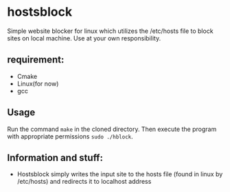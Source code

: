 # hostsblock
Simple website blocker for linux which utilizes the /etc/hosts file to block sites on local machine.
Use at your own responsibility.
## requirement:
* Cmake
* Linux(for now)
* gcc

## Usage
Run the command ```make``` in the cloned directory.
Then execute the program with appropriate permissions ```sudo ./hblock```.


## Information and stuff:

- Hostsblock simply writes the input site to the hosts file (found in linux by /etc/hosts) and redirects it to localhost address

